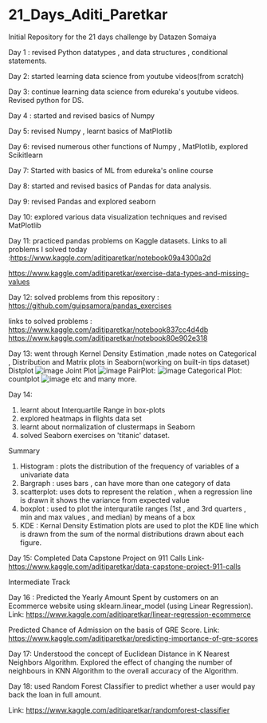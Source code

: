 # 21_Days_Aditi_Paretkar
Initial Repository for the 21 days challenge by Datazen Somaiya

Day 1 : revised Python datatypes , and data structures , conditional statements.

Day 2: started learning data science from youtube videos(from scratch)

Day 3: continue learning data science from edureka's youtube videos. Revised python for DS.

Day 4 : started and revised basics of Numpy 

Day 5: revised Numpy , learnt basics of MatPlotlib

Day 6: revised numerous other functions of Numpy , MatPlotlib, explored Scikitlearn

Day 7: Started with basics of ML from edureka's online course

Day 8: started and revised basics of Pandas for data analysis.

Day 9: revised Pandas and explored seaborn

Day 10: explored various data visualization techniques and revised MatPlotlib

Day 11: practiced pandas problems on Kaggle datasets.
Links to all problems I solved today :https://www.kaggle.com/aditiparetkar/notebook09a4300a2d

https://www.kaggle.com/aditiparetkar/exercise-data-types-and-missing-values

Day 12: solved problems from this repository : https://github.com/guipsamora/pandas_exercises

links to solved problems : https://www.kaggle.com/aditiparetkar/notebook837cc4d4db
https://www.kaggle.com/aditiparetkar/notebook80e902e318

Day 13: went through Kernel Density Estimation ,made notes on Categorical , Distribution and Matrix plots in Seaborn(working on built-in tips dataset)
Distplot
![image](https://user-images.githubusercontent.com/68003668/126074682-298c1352-212c-4625-a90d-1943993d7ee9.png)
Joint Plot
![image](https://user-images.githubusercontent.com/68003668/126074693-ee5e8932-ad6b-4a85-9875-237d42c74cf8.png)
PairPlot:
![image](https://user-images.githubusercontent.com/68003668/126074737-1759f8cc-a638-4260-bf73-6d3166ff4612.png)
Categorical Plot: countplot
![image](https://user-images.githubusercontent.com/68003668/126074765-462424db-12c8-4d1c-bdd5-216c439c8c91.png)
etc and many more.

Day 14: 
1. learnt about Interquartile Range in box-plots 
2.  explored heatmaps in flights data set 
3.   learnt about normalization of clustermaps in Seaborn
4. solved Seaborn exercises on 'titanic' dataset.

Summary 
1. Histogram : plots the distribution of the frequency of variables of a univariate data
2. Bargraph : uses bars , can have more than one category of data
3. scatterplot: uses dots to represent the relation , when a regression line is drawn it shows the variance from expected value
4. boxplot : used to plot the interquratile ranges (1st , and 3rd quarters , min and max values , and median) by means of a box
5. KDE : Kernal Density Estimation plots are used to plot the KDE line which is drawn from the sum of the normal distributions drawn about each figure.

Day 15: Completed Data Capstone Project on 911 Calls
Link- https://www.kaggle.com/aditiparetkar/data-capstone-project-911-calls

Intermediate Track

Day 16 : Predicted the Yearly Amount Spent by customers on an Ecommerce website using sklearn.linear_model (using Linear Regression).
Link: https://www.kaggle.com/aditiparetkar/linear-regression-ecommerce


Predicted Chance of Admission on the basis of GRE Score.
Link: https://www.kaggle.com/aditiparetkar/predicting-importance-of-gre-scores

Day 17: Understood the concept of Euclidean Distance in K Nearest Neighbors Algorithm.
Explored the effect of changing the number of neighbours in KNN Algorithm to the overall accuracy of the Algorithm.

Day 18: used Random Forest Classifier to predict whether a user would pay back the loan in  full amount.

Link: https://www.kaggle.com/aditiparetkar/randomforest-classifier
